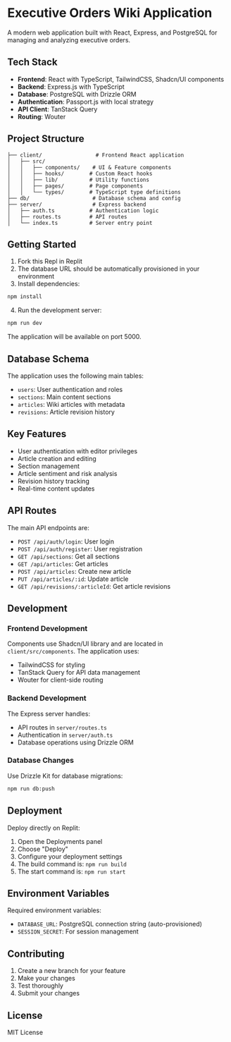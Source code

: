 
# Executive Orders Wiki Application

A modern web application built with React, Express, and PostgreSQL for managing and analyzing executive orders.

## Tech Stack

- **Frontend**: React with TypeScript, TailwindCSS, Shadcn/UI components
- **Backend**: Express.js with TypeScript
- **Database**: PostgreSQL with Drizzle ORM
- **Authentication**: Passport.js with local strategy
- **API Client**: TanStack Query
- **Routing**: Wouter

## Project Structure

```
├── client/                 # Frontend React application
│   ├── src/
│   │   ├── components/    # UI & Feature components
│   │   ├── hooks/        # Custom React hooks
│   │   ├── lib/          # Utility functions
│   │   ├── pages/        # Page components
│   │   └── types/        # TypeScript type definitions
├── db/                    # Database schema and config
├── server/                # Express backend
│   ├── auth.ts           # Authentication logic
│   ├── routes.ts         # API routes
│   └── index.ts          # Server entry point
```

## Getting Started

1. Fork this Repl in Replit
2. The database URL should be automatically provisioned in your environment
3. Install dependencies:
```bash
npm install
```
4. Run the development server:
```bash
npm run dev
```

The application will be available on port 5000.

## Database Schema

The application uses the following main tables:
- `users`: User authentication and roles
- `sections`: Main content sections
- `articles`: Wiki articles with metadata
- `revisions`: Article revision history

## Key Features

- User authentication with editor privileges
- Article creation and editing
- Section management
- Article sentiment and risk analysis
- Revision history tracking
- Real-time content updates

## API Routes

The main API endpoints are:

- `POST /api/auth/login`: User login
- `POST /api/auth/register`: User registration
- `GET /api/sections`: Get all sections
- `GET /api/articles`: Get articles
- `POST /api/articles`: Create new article
- `PUT /api/articles/:id`: Update article
- `GET /api/revisions/:articleId`: Get article revisions

## Development

### Frontend Development

Components use Shadcn/UI library and are located in `client/src/components`. The application uses:
- TailwindCSS for styling
- TanStack Query for API data management
- Wouter for client-side routing

### Backend Development

The Express server handles:
- API routes in `server/routes.ts`
- Authentication in `server/auth.ts`
- Database operations using Drizzle ORM

### Database Changes

Use Drizzle Kit for database migrations:
```bash
npm run db:push
```

## Deployment

Deploy directly on Replit:
1. Open the Deployments panel
2. Choose "Deploy"
3. Configure your deployment settings
4. The build command is: `npm run build`
5. The start command is: `npm run start`

## Environment Variables

Required environment variables:
- `DATABASE_URL`: PostgreSQL connection string (auto-provisioned)
- `SESSION_SECRET`: For session management

## Contributing

1. Create a new branch for your feature
2. Make your changes
3. Test thoroughly
4. Submit your changes

## License

MIT License
